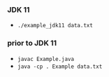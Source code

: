 
### JDK 11

* `./example_jdk11 data.txt`

### prior to JDK 11

* `javac Example.java`
* `java -cp . Example data.txt`
